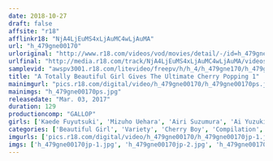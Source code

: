 ```yaml
---
date: 2018-10-27
draft: false
affsite: "r18"
afflinkr18: "NjA4LjEuMS4xLjAuMC4wLjAuMA"
url: "h_479gne00170"
urloriginal: "http://www.r18.com/videos/vod/movies/detail/-/id=h_479gne00170"
urlfinal: "http://media.r18.com/track/NjA4LjEuMS4xLjAuMC4wLjAuMA/videos/vod/movies/detail/-/id=h_479gne00170"
samplevid: "awspv3001.r18.com/litevideo/freepv/h/h_4/h_479gne170/h_479gne170_dmb_w.mp4"
title: "A Totally Beautiful Girl Gives The Ultimate Cherry Popping 1"
mainimgurl: "pics.r18.com/digital/video/h_479gne00170/h_479gne00170ps.jpg"
mainimgs: "h_479gne00170ps.jpg"
releasedate: "Mar. 03, 2017"
duration: 129
productioncomp: "GALLOP"
girls: ['Kaede Fuyutsuki', 'Mizuho Uehara', 'Airi Suzumura', 'Ai Yuzuki', 'Rui Hasegawa']
categories: ['Beautiful Girl', 'Variety', 'Cherry Boy', 'Compilation', 'Hi-Def']
imgurls: ['pics.r18.com/digital/video/h_479gne00170/h_479gne00170jp-1.jpg', 'pics.r18.com/digital/video/h_479gne00170/h_479gne00170jp-2.jpg', 'pics.r18.com/digital/video/h_479gne00170/h_479gne00170jp-3.jpg', 'pics.r18.com/digital/video/h_479gne00170/h_479gne00170jp-4.jpg', 'pics.r18.com/digital/video/h_479gne00170/h_479gne00170jp-5.jpg', 'pics.r18.com/digital/video/h_479gne00170/h_479gne00170jp-6.jpg', 'pics.r18.com/digital/video/h_479gne00170/h_479gne00170jp-7.jpg', 'pics.r18.com/digital/video/h_479gne00170/h_479gne00170jp-8.jpg', 'pics.r18.com/digital/video/h_479gne00170/h_479gne00170jp-9.jpg', 'pics.r18.com/digital/video/h_479gne00170/h_479gne00170jp-10.jpg', 'pics.r18.com/digital/video/h_479gne00170/h_479gne00170jp-11.jpg', 'pics.r18.com/digital/video/h_479gne00170/h_479gne00170jp-12.jpg', 'pics.r18.com/digital/video/h_479gne00170/h_479gne00170jp-13.jpg', 'pics.r18.com/digital/video/h_479gne00170/h_479gne00170jp-14.jpg', 'pics.r18.com/digital/video/h_479gne00170/h_479gne00170jp-15.jpg', 'pics.r18.com/digital/video/h_479gne00170/h_479gne00170jp-16.jpg', 'pics.r18.com/digital/video/h_479gne00170/h_479gne00170jp-17.jpg', 'pics.r18.com/digital/video/h_479gne00170/h_479gne00170jp-18.jpg', 'pics.r18.com/digital/video/h_479gne00170/h_479gne00170jp-19.jpg', 'pics.r18.com/digital/video/h_479gne00170/h_479gne00170jp-20.jpg']
imgs: ['h_479gne00170jp-1.jpg', 'h_479gne00170jp-2.jpg', 'h_479gne00170jp-3.jpg', 'h_479gne00170jp-4.jpg', 'h_479gne00170jp-5.jpg', 'h_479gne00170jp-6.jpg', 'h_479gne00170jp-7.jpg', 'h_479gne00170jp-8.jpg', 'h_479gne00170jp-9.jpg', 'h_479gne00170jp-10.jpg', 'h_479gne00170jp-11.jpg', 'h_479gne00170jp-12.jpg', 'h_479gne00170jp-13.jpg', 'h_479gne00170jp-14.jpg', 'h_479gne00170jp-15.jpg', 'h_479gne00170jp-16.jpg', 'h_479gne00170jp-17.jpg', 'h_479gne00170jp-18.jpg', 'h_479gne00170jp-19.jpg', 'h_479gne00170jp-20.jpg']
---
```

